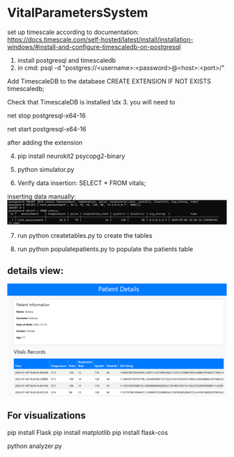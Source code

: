 # VitalParametersSystem
set up timescale according to documentation:
https://docs.timescale.com/self-hosted/latest/install/installation-windows/#install-and-configure-timescaledb-on-postgresql
1. install postgresql and timescaledb
2. in cmd: 
psql -d "postgres://\<username>:\<password>@\<host>:\<port>/<database-name>"

Add TimescaleDB to the database
CREATE EXTENSION IF NOT EXISTS timescaledb;

Check that TimescaleDB is installed
\dx
3. you will need to

net stop postgresql-x64-16
 
net start postgresql-x64-16

after adding the extension

4. pip install neurokit2 psycopg2-binary

5. python simulator.py

6. Verify data insertion:
   SELECT * FROM vitals;


inserting data manually:
![img.png](img.png)

7. run python createtables.py to create the tables

8. run python populatepatients.py to populate the patients table

## details view:
![img_1.png](img_1.png)


## For visualizations
pip install Flask
pip install matplotlib
pip install flask-cos 

python analyzer.py
